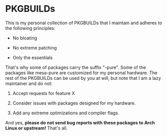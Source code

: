 # PKGBUILDs

This is my personal collection of PKGBUILDs that I maintain and adheres to the
following principles:

- No bloating

- No extreme patching

- Only the essentials

That's why some of packages carry the suffix "-pure". Some of the packages like
mesa-pure are customized for my personal hardware. The rest of the PKGBUILDs
can be used by you at will, but note that I am a lazy maintainer and do not:

1) Accept requests for feature X

2) Consider issues with packages designed for my hardware.

3) Add any extreme optimizations and compiler flags.

And yes, **please do not send bug reports with these packages to Arch
Linux or upstream!** That's all.
